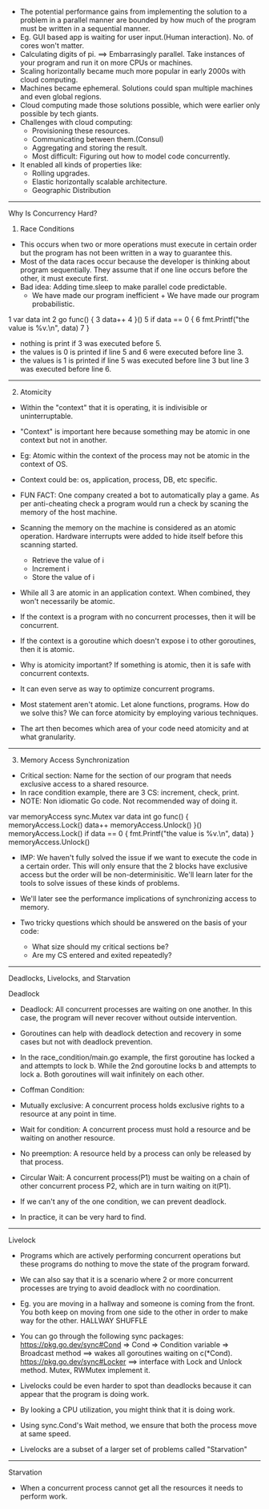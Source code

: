 * The potential performance gains from implementing the solution to a problem in a parallel manner are bounded by how much of the program must be written in a sequential manner.
* Eg. GUI based app is waiting for user input.(Human interaction). No. of cores won't matter.
* Calculating digits of pi. ==> Embarrasingly parallel. Take instances of your program and run it on more CPUs or machines.  
* Scaling horizontally became much more popular in early 2000s with cloud computing.
* Machines became ephemeral. Solutions could span multiple machines and even global regions.
* Cloud computing made those solutions possible, which were earlier only possible by tech giants.
* Challenges with cloud computing:
    * Provisioning these resources.
    * Communicating between them.(Consul)
    * Aggregating and storing the result.
    * Most difficult: Figuring out how to model code concurrently.
* It enabled all kinds of properties like:
    * Rolling upgrades.
    * Elastic horizontally scalable architecture.
    * Geographic Distribution

********************************************************************************

Why Is Concurrency Hard?

1. Race Conditions
* This occurs when two or more operations must execute in certain order but the program has not been written in a way to guarantee this.
* Most of the data races occur because the developer is thinking about program sequentially. They assume that if one line occurs before the other, it must execute first.
* Bad idea: Adding time.sleep to make parallel code predictable.
    * We have made our program inefficient + We have made our program probabilistic.

1 var data int 
2 go func() {
3    data++
4 }()
5 if data == 0 {
6     fmt.Printf("the value is %v.\n", data)
7 }

* nothing is print if 3 was executed before 5.
* the values is 0 is printed if line 5 and 6 were executed before line 3.
* the values is 1 is printed if line 5 was executed before line 3 but line 3 was executed before line 6.

********************************************************************************

2. Atomicity
* Within the "context" that it is operating, it is indivisible or uninterruptable.
* "Context" is important here because something may be atomic in one context but not in another.
* Eg: Atomic within the context of the process may not be atomic in the context of OS.
* Context could be: os, application, process, DB, etc specific.
* FUN FACT: One company created a bot to automatically play a game. As per anti-cheating check a program would run a check by scaning the memory of the host machine.
* Scanning the memory on the machine is considered as an atomic operation. Hardware interrupts were added to hide itself before this scanning started.
    * Retrieve the value of i
    * Increment i
    * Store the value of i
* While all 3 are atomic in an application context. When combined, they won't necessarily be atomic.
* If the context is a program with no concurrent processes, then it will be concurrent.
* If the context is a goroutine which doesn't expose i to other goroutines, then it is atomic.

* Why is atomicity important? If something is atomic, then it is safe with concurrent contexts.
* It can even serve as way to optimize concurrent programs.
* Most statement aren't atomic. Let alone functions, programs. How do we solve this? We can force atomicity by employing various techniques.
* The art then becomes which area of your code need atomicity and at what granularity.

********************************************************************************

3. Memory Access Synchronization
* Critical section: Name for the section of our program that needs exclusive access to a shared resource.
* In race condition example, there are 3 CS: increment, check, print.
* NOTE: Non idiomatic Go code. Not recommended way of doing it.

var memoryAccess sync.Mutex 
var data int 
go func() {
    memoryAccess.Lock()
    data++
    memoryAccess.Unlock()
}()
memoryAccess.Lock()
if data == 0 {
    fmt.Printf("the value is %v.\n", data)
}
memoryAccess.Unlock()

* IMP: We haven't fully solved the issue if we want to execute the code in a certain order. This will only ensure that the 2 blocks have exclusive access but the order will be non-determinisitic. We'll learn later for the tools to solve issues of these kinds of problems.
* We'll later see the performance implications of synchronizing access to memory.

* Two tricky questions which should be answered on the basis of your code:
    * What size should my critical sections be?
    * Are my CS entered and exited repeatedly? 

********************************************************************************

Deadlocks, Livelocks, and Starvation

Deadlock

* Deadlock: All concurrent processes are waiting on one another. In this case, the program will never recover without outside intervention.
* Goroutines can help with deadlock detection and recovery in some cases but not with deadlock prevention.

* In the race_condition/main.go example, the first goroutine has locked a and attempts to lock b. While the 2nd goroutine locks b and attempts to lock a. Both goroutines will wait infinitely on each other.

* Coffman Condition:
* Mutually exclusive: A concurrent process holds exclusive rights to a resource at any point in time.
* Wait for condition: A concurrent process must hold a resource and be waiting on another resource.
* No preemption: A resource held by a process can only be released by that process.
* Circular Wait: A concurrent process(P1) must be waiting on a chain of other concurrent process P2, which are in turn waiting on it(P1). 


* If we can't any of the one condition, we can prevent deadlock.
* In practice, it can be very hard to find.


********************************************************************************

Livelock
* Programs which are actively performing concurrent operations but these programs do nothing to move the state of the program forward. 
* We can also say that it is a scenario where 2 or more concurrent processes are trying to avoid deadlock with no coordination.
* Eg. you are moving in a hallway and someone is coming from the front. You both keep on moving from one side to the other in order to make way for the other. HALLWAY SHUFFLE

* You can go through the following sync packages:
https://pkg.go.dev/sync#Cond => Cond => Condition variable => 
    Broadcast method ==> wakes all goroutines waiting on c(*Cond).
https://pkg.go.dev/sync#Locker ==> interface with Lock and Unlock method. Mutex, RWMutex implement it. 

* Livelocks could be even harder to spot than deadlocks because it can appear that the program is doing work.
* By looking a CPU utilization, you might think that it is doing work.
* Using sync.Cond's Wait method, we ensure that both the process move at same speed.
* Livelocks are a subset of a larger set of problems called "Starvation"

********************************************************************************

Starvation
* When a concurrent process cannot get all the resources it needs to perform work.